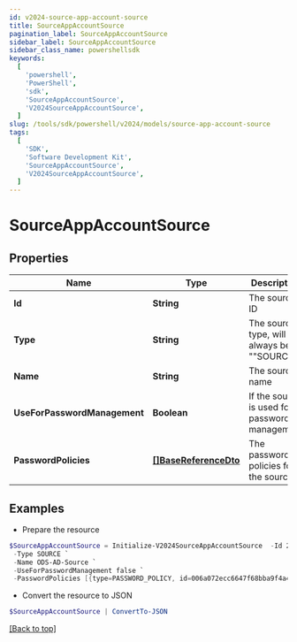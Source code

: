 ```yaml
---
id: v2024-source-app-account-source
title: SourceAppAccountSource
pagination_label: SourceAppAccountSource
sidebar_label: SourceAppAccountSource
sidebar_class_name: powershellsdk
keywords:
  [
    'powershell',
    'PowerShell',
    'sdk',
    'SourceAppAccountSource',
    'V2024SourceAppAccountSource',
  ]
slug: /tools/sdk/powershell/v2024/models/source-app-account-source
tags:
  [
    'SDK',
    'Software Development Kit',
    'SourceAppAccountSource',
    'V2024SourceAppAccountSource',
  ]
---
```


# SourceAppAccountSource

## Properties

| Name | Type | Description | Notes |
| --- | --- | --- | --- |
| **Id** | **String** | The source ID | [optional] |
| **Type** | **String** | The source type, will always be ""SOURCE"" | [optional] |
| **Name** | **String** | The source name | [optional] |
| **UseForPasswordManagement** | **Boolean** | If the source is used for password management | [optional] [default to $false] |
| **PasswordPolicies** | [**[]BaseReferenceDto**](base-reference-dto) | The password policies for the source | [optional] |

## Examples

- Prepare the resource

```powershell
$SourceAppAccountSource = Initialize-V2024SourceAppAccountSource  -Id 2c9180827ca885d7017ca8ce28a000eb `
 -Type SOURCE `
 -Name ODS-AD-Source `
 -UseForPasswordManagement false `
 -PasswordPolicies [{type=PASSWORD_POLICY, id=006a072ecc6647f68bba9f4a4ad34649, name=Password Policy 1}]
```

- Convert the resource to JSON

```powershell
$SourceAppAccountSource | ConvertTo-JSON
```

[[Back to top]](#)
